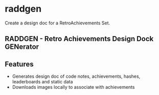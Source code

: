 # raddgen

Create a design doc for a RetroAchievements Set.

## RADDGEN - Retro Achievements Design Dock GENerator

## Features

- Generates design doc of code notes, achievements, hashes, leaderboards and static data
- Downloads images locally to associate with achievements
